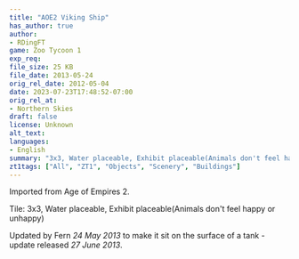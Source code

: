 ```yaml
---
title: "AOE2 Viking Ship"
has_author: true
author: 
- RDingFT
game: Zoo Tycoon 1
exp_req: 
file_size: 25 KB
file_date: 2013-05-24
orig_rel_date: 2012-05-04
date: 2023-07-23T17:48:52-07:00
orig_rel_at: 
- Northern Skies
draft: false
license: Unknown
alt_text: 
languages:
- English
summary: "3x3, Water placeable, Exhibit placeable(Animals don't feel happy or unhappy)"
zt1tags: ["All", "ZT1", "Objects", "Scenery", "Buildings"]
---
```


Imported from Age of Empires 2. 

Tile: 3x3, Water placeable, Exhibit placeable(Animals don't feel happy or unhappy)

Updated by Fern *24 May 2013* to make it sit on the surface of a tank - update released *27 June 2013*.